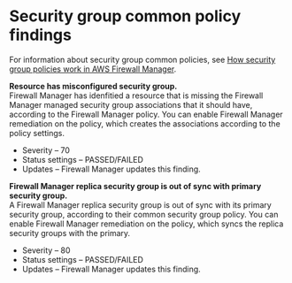 # Security group common policy findings<a name="security-group-common-policy-findings"></a>

For information about security group common policies, see [How security group policies work in AWS Firewall Manager](security-group-policies.md)\.

**Resource has misconfigured security group\.**  
Firewall Manager has idenfitied a resource that is missing the Firewall Manager managed security group associations that it should have, according to the Firewall Manager policy\. You can enable Firewall Manager remediation on the policy, which creates the associations according to the policy settings\. 
+ Severity – 70
+ Status settings – PASSED/FAILED
+ Updates – Firewall Manager updates this finding\.

**Firewall Manager replica security group is out of sync with primary security group\.**  
A Firewall Manager replica security group is out of sync with its primary security group, according to their common security group policy\. You can enable Firewall Manager remediation on the policy, which syncs the replica security groups with the primary\.
+ Severity – 80
+ Status settings – PASSED/FAILED
+ Updates – Firewall Manager updates this finding\.